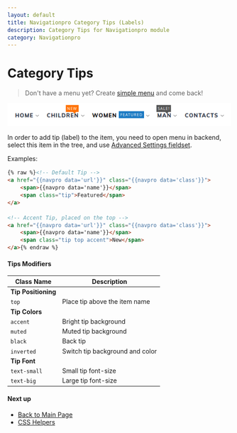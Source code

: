 ```yaml
---
layout: default
title: Navigationpro Category Tips (Labels)
description: Category Tips for Navigationpro module
category: Navigationpro
---
```


# Category Tips

> Don't have a menu yet? Create [simple menu][simple-menu] and come back!

![Category Tips](/images/m2/navigationpro/use-cases/category-tips.png)

In order to add tip (label) to the item, you need to open menu in backend,
select this item in the tree, and use
[Advanced Settings fieldset](/m2/extensions/navigationpro/ui/menu-item-name-as-html/).

Examples:

```html
{% raw %}<!-- Default Tip -->
<a href="{{navpro data='url'}}" class="{{navpro data='class'}}">
    <span>{{navpro data='name'}}</span>
    <span class="tip">Featured</span>
</a>

<!-- Accent Tip, placed on the top -->
<a href="{{navpro data='url'}}" class="{{navpro data='class'}}">
    <span>{{navpro data='name'}}</span>
    <span class="tip top accent">New</span>
</a>{% endraw %}
```

#### Tips Modifiers

Class Name      | Description
----------------|--------------------------
**Tip Positioning** |
`top`           | Place tip above the item name
**Tip Colors**  |
`accent`        | Bright tip background
`muted`         | Muted tip background
`black`         | Back tip
`inverted`      | Switch tip background and color
**Tip Font**    |
`text-small`    | Small tip font-size
`text-big`      | Large tip font-size

#### Next up

 -  [Back to Main Page](/m2/extensions/navigationpro/)
 -  [CSS Helpers][css-helpers]

[css-helpers]: /m2/extensions/navigationpro/customization/css-helpers/ "CSS Helpers"
[simple-menu]: /m2/extensions/navigationpro/use-cases/simple-menu/ "Simple Menu"
[config]: /m2/extensions/navigationpro/configuration/ "Configuration"
